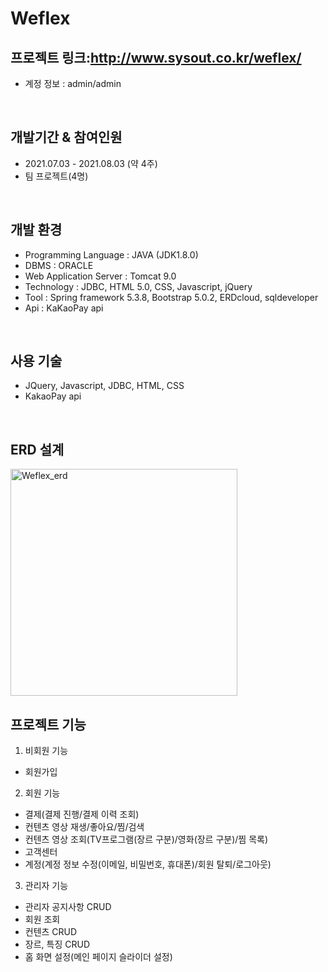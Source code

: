 # Weflex

## 프로젝트 링크:http://www.sysout.co.kr/weflex/

+ 계정 정보 : admin/admin

<br>

## 개발기간 & 참여인원
- 2021.07.03 - 2021.08.03 (약 4주)
- 팀 프로젝트(4명)

<br>

## 개발 환경
- Programming Language : JAVA (JDK1.8.0)
- DBMS : ORACLE
- Web Application Server : Tomcat 9.0
- Technology : JDBC, HTML 5.0, CSS, Javascript, jQuery
- Tool : Spring framework 5.3.8, Bootstrap 5.0.2, ERDcloud, sqldeveloper
- Api : KaKaoPay api

<br>

## 사용 기술
- JQuery, Javascript, JDBC, HTML, CSS
- KakaoPay api

<br>

## ERD 설계
<img width="363" alt="Weflex_erd" src="https://user-images.githubusercontent.com/72031018/134620363-0a51890f-4bf2-4688-b409-f0e680818f7e.png">


## 프로젝트 기능
1. 비회원 기능
- 회원가입
2. 회원 기능
- 결제(결제 진행/결제 이력 조회)
- 컨텐츠 영상 재생/좋아요/찜/검색
- 컨텐츠 영상 조회(TV프로그램(장르 구분)/영화(장르 구분)/찜 목록)
- 고객센터
- 계정(계정 정보 수정(이메일, 비밀번호, 휴대폰)/회원 탈퇴/로그아웃)
3. 관리자 기능
- 관리자 공지사항 CRUD
- 회원 조회
- 컨텐츠 CRUD
- 장르, 특징 CRUD
- 홈 화면 설정(메인 페이지 슬라이더 설정)
